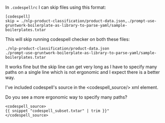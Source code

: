In `.codespellrc` I can skip files using this format:

```
[codespell]
skip = ./nlp-product-classification/product-data.json,./prompt-use-gruntwork-boilerplate-as-library-to-parse-yaml/sample-boilerplates.txtar
```

This will skip running codespell checker on both these files:

```
./nlp-product-classification/product-data.json
./prompt-use-gruntwork-boilerplate-as-library-to-parse-yaml/sample-boilerplates.txtar
```

It works fine but the skip line can get very long as I have to specify many paths on a single line which is not ergonomic and I expect there is a better way.

I've included codespell's source in the <codespell_source/> xml element.

Do you see a more ergonomic way to specify many paths?

```
<codespell_source>
{{ snippet "codespell_subset.txtar" | trim }}"
</codespell_source>
```
